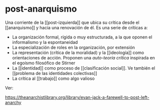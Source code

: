 # post-anarquismo
Una corriente de la [[post-izquierda]] que ubica su crítica desde el [[anarquismo]] y hacia una renovación de él. Es una serie de críticas a:

- La organización formal, rígida o muy estructurada, a la que oponen el informalismo y la espontaneidad
- La especialización de roles en la organización, por extensión
- La representación (crítica de la moralidad) y la [[ideología]] como orientaciones de acción. Proponen una *auto-teoría crítica* inspirada en el egoísmo filosófico de Stirner
- La [[identidad]] como proceso de [[clasificación social]]. Ve también el [[problema de las identidades colectivas]]
- La crítica al [[trabajo]] como algo valioso


Ver:

https://theanarchistlibrary.org/library/evan-jack-a-farewell-to-post-left-anarchy